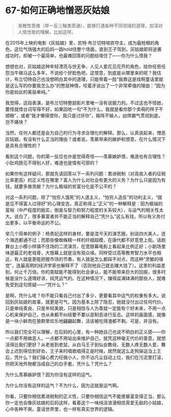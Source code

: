 # 67-如何正确地憎恶灰姑娘

> 发散性思维（举一反三触类旁通），能够打通各种不同领域的道理，加深对人情世故的理解。比如这样。

在2015年上映的电影《灰姑娘》里，凯特·布兰切特喧宾夺主，成为最抢眼的角色。这位气场强大的后妈一路hold住整个场面，直到王子驾到，灰姑娘即将逆袭成功时，却被一个最简单，也最难回答的问题给噎住了——你为什么恨我？

想想也对，灰姑娘这种年轻漂亮与世无争，人见人爱花见花开的角色，给你任劳任怨当牛做马这么多年，不说给个好脸色吧，这恨意，到底是从哪里来的呢？我估计，布兰切特自己也没想明白其中的道理，只能带着一脸“我靠这是戏啊童话里就是这么写的你要我怎么办”的憋屈神情，咬着牙说出了一个非常牵强的理由：“因为你是如此的美丽单纯。”

我觉得，这段表演，是布兰切特整部影片里唯一没有说服力的。不过这也不怪她，要怪就怪台词写得不好，如果回呛一句“不为什么，我就是看你那个卖萌的样子不顺眼”，或者“我才懒得恨你，我只是讨厌你”，输阵不输人，凶悍霸气贯彻到底，岂不痛快？

当然，任何人都还是会为自己的行为寻求合理化的解释。那么，认真说起来，憎恶灰姑娘，有没有什么正当的理由？或者说，羡慕带来的嫉妒和恨意，在什么情况下是具有合理性的？

看到这个问题，你的第一反应也许是觉得奇怪——羡慕嫉妒恨，难道也有合理性？小肚鸡肠见不得别人好，难道也是情有可原的？

如果你有这样疑问，那就先请回答以下一系列问题：累进税制（对高收入者的征税比率更高）的正义性在哪里？富人为什么对社会有更大的义务？为什么只是因为有钱，就要多做贡献？为什么极端的贫富分化是不公平的？

对这一系列问题，除了“怕穷人饿死”的人道主义，“怕穷人造反”的功利主义，“就是见不得富人过得好”的心理变态，真正称得上“正义”的一种解释是：因为极端的富裕（中产程度的殷实，倒是与智力和努力程度的关系较大），与运气的相关性太大。说白了，很多暴富者并不能正当的解释自己“凭什么”这么有钱，所以有义务付出更多，以平衡命运的不公。

举几个简单的例子：杨贵妃这样的身材，要是混今天的演艺圈，别说四大美人，连个海选都通不过；而那些像蜘蛛精一样的纤细超模，在唐代都不好意思上街。话剧舞台上小模小样镇不住场的二流演员，在宽银幕电影上看起来比例正好；小剧场里味道最正的老戏骨，大银幕上就是没有观众缘。同样受过高等教育智力水平也相近，有人就是更能把握市场的节奏，有人就是怎么都踩不对点，而这种“灵敏的嗅觉”，连最高明的经济学家也解释不了（否则他自己就去赚大钱了）。这里的利益差别，何止千万倍。你的禀赋能不能得到社会承认，能不能带来巨大的回报，很多时候是没什么道理好讲，纯凭运气的。在这种情况下，赚得盆满钵满的那些人，就难免受到这句质疑——“凭什么？”

是啊，凭什么呢？你不能只看自己付出了多少，更要看其中运气的权重有多大。说回到灰姑娘的故事，就更是可气，因为基本上除了隐忍，她就没付出过任何代价。只是单纯善良，只是年轻美貌，只是相信与人为善就一定能有个好未来，不用一点心机来保护自己，也从来都不纠结要不要以恶制恶进行反击。这样的画面感，就像是一块小鲜肉在狼群里欢乐地翩翩起舞，活该被吃得渣都不剩。可是，并没有。

所以我们完全可以理解，在后妈的心里，有一种她自己也说不明白的正义感——你一点都不用做恶人，一点都不用站出来维护自己，就凭这种毫无代价的善意，就想活得比我们更好？从老爸到老鼠，从白马王子到仙女教母，无数人疼无数人爱，舞会上迟到得恰到好处，王子来时唱歌唱得正是时候，居然就这么走狗屎运当上王后，凭什么？我们操心费力枉做小人，你不沾凡尘自动上位，我们在污泥里打滚，你把天地外物都当成自己的白手套，凭什么？凭什么？

为什么羡慕嫉妒恨？因为你没有这样的运气。

为什么你没有这样的运气？不为什么，因为这就是运气啊。

你看，只要你相信累进税制的正义性，只要你相信运气不能使暴富变得正当，那么你一定也会像灰姑娘的后妈这样，看着这个一味纯洁浪漫相信真爱无敌的小姑娘，心中各种不爽。童话世界里，也一样有真实世界的逻辑。